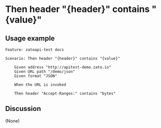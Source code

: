 
Then header "{header}" contains "{value}"
=============================================================================================================

Usage example
-------------

```
Feature: zatoapi-test docs

Scenario: Then header "{header}" contains "{value}"

    Given address "http://apitest-demo.zato.io"
    Given URL path "/demo/json"
    Given format "JSON"

    When the URL is invoked

    Then header "Accept-Ranges:" contains "bytes"
```

Discussion
----------

(None)